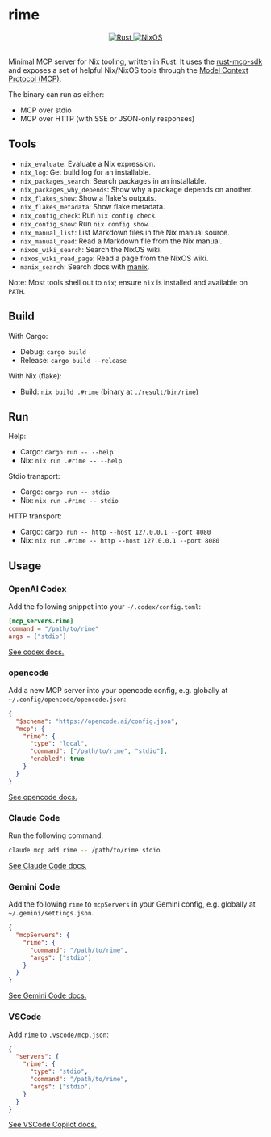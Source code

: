 # rime

<div align="center">
    <a href="https://www.rust-lang.org/">
        <img src="https://img.shields.io/badge/Written_In-Rust-ce412b?style=for-the-badge&logo=rust" alt="Rust" />
    </a>
    <a href="https://nixos.org">
        <img src="https://img.shields.io/badge/MCP_for-NixOS-7ebae4?style=for-the-badge&logo=nixos" alt="NixOS" />
    </a>
</div>

<br>

Minimal MCP server for Nix tooling, written in Rust. It uses the [rust-mcp-sdk](https://github.com/rust-mcp-stack/rust-mcp-sdk)
and exposes a set of helpful Nix/NixOS tools through the [Model Context Protocol (MCP)](https://modelcontextprotocol.io).

The binary can run as either:

- MCP over stdio
- MCP over HTTP (with SSE or JSON-only responses)

## Tools

- `nix_evaluate`: Evaluate a Nix expression.
- `nix_log`: Get build log for an installable.
- `nix_packages_search`: Search packages in an installable.
- `nix_packages_why_depends`: Show why a package depends on another.
- `nix_flakes_show`: Show a flake's outputs.
- `nix_flakes_metadata`: Show flake metadata.
- `nix_config_check`: Run `nix config check`.
- `nix_config_show`: Run `nix config show`.
- `nix_manual_list`: List Markdown files in the Nix manual source.
- `nix_manual_read`: Read a Markdown file from the Nix manual.
- `nixos_wiki_search`: Search the NixOS wiki.
- `nixos_wiki_read_page`: Read a page from the NixOS wiki.
- `manix_search`: Search docs with [manix](https://github.com/mlvzk/manix).

Note: Most tools shell out to `nix`; ensure `nix` is installed and available on `PATH`.

## Build

With Cargo:

- Debug: `cargo build`
- Release: `cargo build --release`

With Nix (flake):

- Build: `nix build .#rime` (binary at `./result/bin/rime`)

## Run

Help:

- Cargo: `cargo run -- --help`
- Nix: `nix run .#rime -- --help`

Stdio transport:

- Cargo: `cargo run -- stdio`
- Nix: `nix run .#rime -- stdio`

HTTP transport:

- Cargo: `cargo run -- http --host 127.0.0.1 --port 8080`
- Nix: `nix run .#rime -- http --host 127.0.0.1 --port 8080`

## Usage

### OpenAI Codex

Add the following snippet into your `~/.codex/config.toml`:

```toml
[mcp_servers.rime]
command = "/path/to/rime"
args = ["stdio"]
```

[See codex docs.](https://github.com/openai/codex?tab=readme-ov-file#model-context-protocol-mcp)

### opencode

Add a new MCP server into your opencode config, e.g. globally at `~/.config/opencode/opencode.json`:

```json
{
  "$schema": "https://opencode.ai/config.json",
  "mcp": {
    "rime": {
      "type": "local",
      "command": ["/path/to/rime", "stdio"],
      "enabled": true
    }
  }
}
```

[See opencode docs.](https://opencode.ai/docs/mcp-servers)

### Claude Code

Run the following command:

```bash
claude mcp add rime -- /path/to/rime stdio
```

[See Claude Code docs.](https://docs.anthropic.com/en/docs/claude-code/mcp#local-scope)

### Gemini Code

Add the following `rime` to `mcpServers` in your Gemini config, e.g. globally at `~/.gemini/settings.json`.

```json
{
  "mcpServers": {
    "rime": {
      "command": "/path/to/rime",
      "args": ["stdio"]
    }
  }
}
```

[See Gemini Code docs.](https://github.com/google-gemini/gemini-cli/blob/main/docs/tools/mcp-server.md#how-to-set-up-your-mcp-server)

### VSCode

Add `rime` to `.vscode/mcp.json`:

```json
{
  "servers": {
    "rime": {
      "type": "stdio",
      "command": "/path/to/rime",
      "args": ["stdio"]
    }
  }
}
```

[See VSCode Copilot docs.](https://code.visualstudio.com/docs/copilot/chat/mcp-servers#_add-an-mcp-server)
